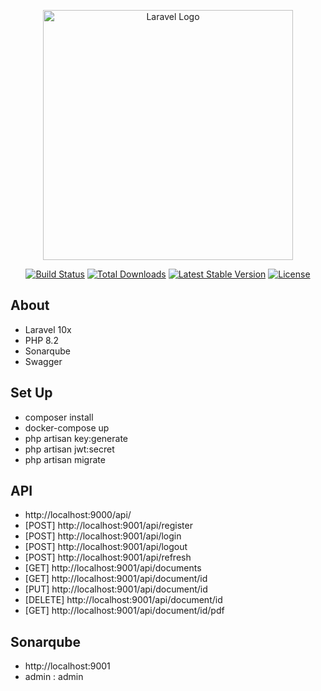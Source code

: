 <p align="center"><a href="https://laravel.com" target="_blank"><img src="https://raw.githubusercontent.com/laravel/art/master/logo-lockup/5%20SVG/2%20CMYK/1%20Full%20Color/laravel-logolockup-cmyk-red.svg" width="400" alt="Laravel Logo"></a></p>

<p align="center">
<a href="https://github.com/laravel/framework/actions"><img src="https://github.com/laravel/framework/workflows/tests/badge.svg" alt="Build Status"></a>
<a href="https://packagist.org/packages/laravel/framework"><img src="https://img.shields.io/packagist/dt/laravel/framework" alt="Total Downloads"></a>
<a href="https://packagist.org/packages/laravel/framework"><img src="https://img.shields.io/packagist/v/laravel/framework" alt="Latest Stable Version"></a>
<a href="https://packagist.org/packages/laravel/framework"><img src="https://img.shields.io/packagist/l/laravel/framework" alt="License"></a>
</p>

## About

- Laravel 10x
- PHP 8.2
- Sonarqube
- Swagger

## Set Up

- composer install
- docker-compose up
- php artisan key:generate
- php artisan jwt:secret
- php artisan migrate

## API

- http://localhost:9000/api/
- [POST] http://localhost:9001/api/register
- [POST] http://localhost:9001/api/login
- [POST] http://localhost:9001/api/logout
- [POST] http://localhost:9001/api/refresh
- [GET] http://localhost:9001/api/documents
- [GET] http://localhost:9001/api/document/id
- [PUT] http://localhost:9001/api/document/id
- [DELETE] http://localhost:9001/api/document/id
- [GET] http://localhost:9001/api/document/id/pdf

## Sonarqube

 - http://localhost:9001
  - admin : admin